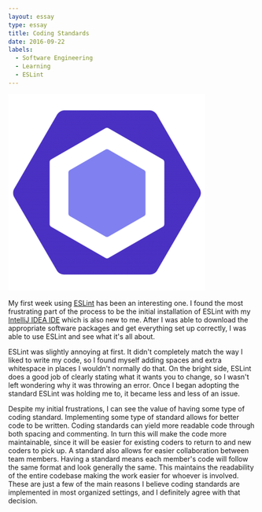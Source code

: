 ```yaml
---
layout: essay
type: essay
title: Coding Standards
date: 2016-09-22
labels:
  - Software Engineering
  - Learning
  - ESLint
---
```


<img class="ui medium round floated middle image" src="../images/eslint.png">

My first week using [ESLint](http://eslint.org/) has been an interesting one. I found the most frustrating part of the process to be the initial installation of ESLint with my [IntelliJ IDEA IDE](https://www.jetbrains.com/idea/) which is also new to me. After I was able to download the appropriate software packages and get everything set up correctly, I was able to use ESLint and see what it's all about. 

ESLint was slightly annoying at first. It didn't completely match the way I liked to write my code, so I found myself adding spaces and extra whitespace in places I wouldn't normally do that. On the bright side, ESLint does a good job of clearly stating what it wants you to change, so I wasn't left wondering why it was throwing an error. Once I began adopting the standard ESLint was holding me to, it became less and less of an issue.

Despite my initial frustrations, I can see the value of having some type of coding standard. Implementing some type of standard allows for better code to be written. Coding standards can yield more readable code through both spacing and commenting. In turn this will make the code more maintainable, since it will be easier for existing coders to return to and new coders to pick up. A standard also allows for easier collaboration between team members. Having a standard means each member's code will follow the same format and look generally the same. This maintains the readability of the entire codebase making the work easier for whoever is involved. These are just a few of the main reasons I believe coding standards are implemented in most organized settings, and I definitely agree with that decision.
